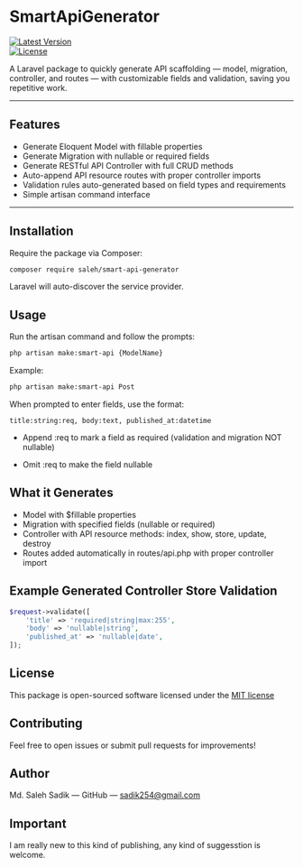# SmartApiGenerator

[![Latest Version](https://img.shields.io/github/v/release/sadik254/smart-api-generator?style=flat-square)](https://github.com/saleh/smart-api-generator/releases)  
[![License](https://img.shields.io/github/license/sadik254/smart-api-generator?style=flat-square)](LICENSE)  

A Laravel package to quickly generate API scaffolding — model, migration, controller, and routes — with customizable fields and validation, saving you repetitive work.

---

## Features

- Generate Eloquent Model with fillable properties  
- Generate Migration with nullable or required fields  
- Generate RESTful API Controller with full CRUD methods  
- Auto-append API resource routes with proper controller imports  
- Validation rules auto-generated based on field types and requirements  
- Simple artisan command interface  

---

## Installation

Require the package via Composer:

```bash
composer require saleh/smart-api-generator
```
Laravel will auto-discover the service provider.

## Usage

Run the artisan command and follow the prompts:

```bash
php artisan make:smart-api {ModelName}
```

Example:

```bash
php artisan make:smart-api Post
```

When prompted to enter fields, use the format:

```
title:string:req, body:text, published_at:datetime
```

- Append :req to mark a field as required (validation and migration NOT nullable)

- Omit :req to make the field nullable 

## What it Generates

- Model with $fillable properties
- Migration with specified fields (nullable or required)
- Controller with API resource methods: index, show, store, update, destroy
- Routes added automatically in routes/api.php with proper controller import

## Example Generated Controller Store Validation

```php
$request->validate([
    'title' => 'required|string|max:255',
    'body' => 'nullable|string',
    'published_at' => 'nullable|date',
]);
```
## License
This package is open-sourced software licensed under the [MIT license](https://opensource.org/licenses/MIT)

## Contributing
Feel free to open issues or submit pull requests for improvements!

## Author
Md. Saleh Sadik — GitHub — sadik254@gmail.com

## Important
I am really new to this kind of publishing, any kind of suggesstion is welcome. 